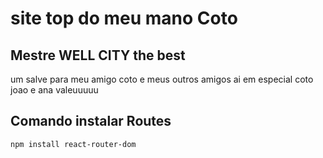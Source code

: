 # site top do meu mano Coto

## Mestre <b> WELL CITY </b> the best

um salve para meu amigo coto e meus outros amigos ai em especial coto joao e ana valeuuuuu

## Comando instalar Routes
```npm install react-router-dom``` 